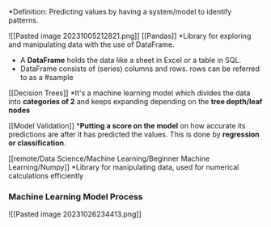 *Definition: Predicting values by having a system/model to identify patterns. 

![[Pasted image 20231005212821.png]]
[[Pandas]]
*Library for exploring and manipulating data with the use of DataFrame. 
* A **DataFrame** holds the data like a sheet in Excel or a table in SQL.
* DataFrame consists of (series) columns and rows. rows can be referred to as a #sample

[[Decision Trees]] 
*It's a machine learning model which divides the data into **categories of 2** and keeps expanding depending on the **tree depth/leaf nodes**

[[Model Validation]]
***Putting a score on the model** on how accurate its predictions are after it has predicted the values. This is done by **regression or classification**.

[[remote/Data Science/Machine Learning/Beginner Machine Learning/Numpy]]
*Library for manipulating data, used for numerical calculations efficiently
### Machine Learning Model Process
![[Pasted image 20231026234413.png]]